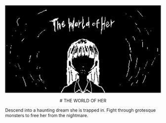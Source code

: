 ![image alt](https://github.com/SwitchyCZ/the_world_of_her/blob/main/banners.gif?raw=true)

<p align="center">
# THE WORLD OF HER

Descend into a haunting dream she is trapped in. Fight through grotesque monsters to free her from the nightmare.
</p>
